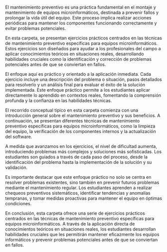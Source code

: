 El mantenimiento preventivo es una práctica fundamental en el montaje y mantenimiento de equipos microinformáticos, destinada a prevenir fallos y prolongar la vida útil del equipo. Este proceso implica realizar acciones periódicas para mantener los componentes funcionando correctamente y evitar problemas potenciales.

En esta carpeta, se presentan ejercicios prácticos centrados en las técnicas de mantenimiento preventivo específicas para equipos microinformáticos. Estos ejercicios son diseñados para ayudar a los profesionales del campo a aplicar conocimientos teóricos en situaciones reales, desarrollando habilidades cruciales como la identificación y corrección de problemas potenciales antes de que se conviertan en fallos.

El enfoque aquí es práctico y orientado a la aplicación inmediata. Cada ejercicio incluye una descripción del problema o situación, pasos detallados para resolverlo y un análisis final para evaluar el éxito de la solución implementada. Este enfoque práctico permite a los estudiantes aplicar directamente lo aprendido en contextos reales, fomentando la comprensión profunda y la confianza en las habilidades técnicas.

El recorrido conceptual típico en esta carpeta comienza con una introducción general sobre el mantenimiento preventivo y sus beneficios. A continuación, se presentan diferentes técnicas de mantenimiento preventivo específicas para equipos microinformáticos, como la limpieza del equipo, la verificación de los componentes internos y la actualización del software.

A medida que avanzamos en los ejercicios, el nivel de dificultad aumenta, introduciendo problemas más complejos y soluciones más sofisticadas. Los estudiantes son guiados a través de cada paso del proceso, desde la identificación del problema hasta la implementación de la solución y su validación.

Es importante destacar que este enfoque práctico no solo se centra en resolver problemas existentes, sino también en prevenir futuros problemas mediante el mantenimiento regular. Los estudiantes aprenden a realizar chequeos preventivos sistemáticos, identificar tendencias y anomalías tempranas, y tomar medidas proactivas para mantener el equipo en óptimas condiciones.

En conclusión, esta carpeta ofrece una serie de ejercicios prácticos centrados en las técnicas de mantenimiento preventivo específicas para equipos microinformáticos. A través de la aplicación directa de conocimientos teóricos en situaciones reales, los estudiantes desarrollan habilidades cruciales que les permitirán mantener eficazmente los equipos informáticos y prevenir problemas potenciales antes de que se conviertan en fallos.
